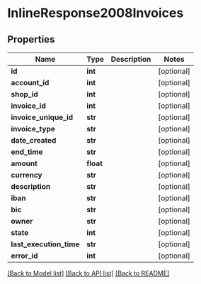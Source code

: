# InlineResponse2008Invoices

## Properties
Name | Type | Description | Notes
------------ | ------------- | ------------- | -------------
**id** | **int** |  | [optional] 
**account_id** | **int** |  | [optional] 
**shop_id** | **int** |  | [optional] 
**invoice_id** | **int** |  | [optional] 
**invoice_unique_id** | **str** |  | [optional] 
**invoice_type** | **str** |  | [optional] 
**date_created** | **str** |  | [optional] 
**end_time** | **str** |  | [optional] 
**amount** | **float** |  | [optional] 
**currency** | **str** |  | [optional] 
**description** | **str** |  | [optional] 
**iban** | **str** |  | [optional] 
**bic** | **str** |  | [optional] 
**owner** | **str** |  | [optional] 
**state** | **int** |  | [optional] 
**last_execution_time** | **str** |  | [optional] 
**error_id** | **int** |  | [optional] 

[[Back to Model list]](../README.md#documentation-for-models) [[Back to API list]](../README.md#documentation-for-api-endpoints) [[Back to README]](../README.md)


